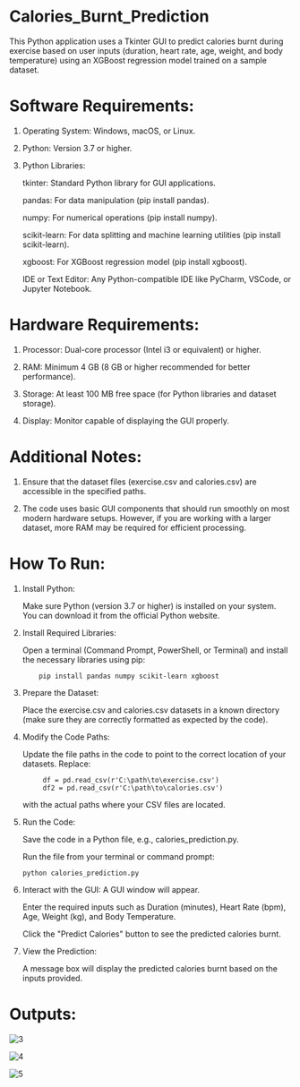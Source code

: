 # Calories_Burnt_Prediction

This Python application uses a Tkinter GUI to predict calories burnt during exercise based on user inputs (duration, heart rate, age, weight, and body temperature) using an XGBoost regression model trained on a sample dataset.

# Software Requirements:

1) Operating System: Windows, macOS, or Linux.

2) Python: Version 3.7 or higher.

3) Python Libraries:

   tkinter: Standard Python library for GUI applications.
   
   pandas: For data manipulation (pip install pandas).
   
   numpy: For numerical operations (pip install numpy).
   
   scikit-learn: For data splitting and machine learning utilities (pip install scikit-learn).
   
   xgboost: For XGBoost regression model (pip install xgboost).
   
   IDE or Text Editor: Any Python-compatible IDE like PyCharm, VSCode, or Jupyter Notebook.

# Hardware Requirements:

1) Processor: Dual-core processor (Intel i3 or equivalent) or higher.
   
2) RAM: Minimum 4 GB (8 GB or higher recommended for better performance).
   
3) Storage: At least 100 MB free space (for Python libraries and dataset storage).
   
4) Display: Monitor capable of displaying the GUI properly.

# Additional Notes:
 1) Ensure that the dataset files (exercise.csv and calories.csv) are accessible in the specified paths.
    
 2) The code uses basic GUI components that should run smoothly on most modern hardware setups. However, if you are working with a larger dataset, more RAM may be required for efficient processing.

# How To Run:

1) Install Python:

     Make sure Python (version 3.7 or higher) is installed on your system. You can download it from the official Python website.

2) Install Required Libraries:

     Open a terminal (Command Prompt, PowerShell, or Terminal) and install the necessary libraries using pip:
   
           pip install pandas numpy scikit-learn xgboost

3) Prepare the Dataset:

     Place the exercise.csv and calories.csv datasets in a known directory (make sure they are correctly formatted as expected by the code).

4) Modify the Code Paths:

     Update the file paths in the code to point to the correct location of your datasets. Replace:
   
            df = pd.read_csv(r'C:\path\to\exercise.csv')
            df2 = pd.read_csv(r'C:\path\to\calories.csv')
     with the actual paths where your CSV files are located.

5) Run the Code:

    Save the code in a Python file, e.g., calories_prediction.py.
   
    Run the file from your terminal or command prompt:

       python calories_prediction.py


6) Interact with the GUI:
    A GUI window will appear. 
    
   Enter the required inputs such as Duration (minutes), Heart Rate (bpm), Age, Weight (kg), and Body Temperature.
     
   Click the "Predict Calories" button to see the predicted calories burnt.

7) View the Prediction:

      A message box will display the predicted calories burnt based on the inputs provided.
      

# Outputs:

 ![3](https://github.com/user-attachments/assets/6cfe9764-6fbf-4ced-bd06-34688952c1d5)

 ![4](https://github.com/user-attachments/assets/b98dc131-84b7-452d-a0ce-90feb17fce5f)

 ![5](https://github.com/user-attachments/assets/a47ecda6-b02f-4a1d-aa0a-d2841edad592)



























